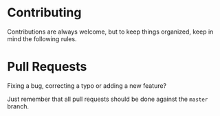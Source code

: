 # Contributing
Contributions are always welcome, but to keep things organized, keep in mind the following rules.


# Pull Requests
Fixing a bug, correcting a typo or adding a new feature?

Just remember that all pull requests should be done against the `master` branch.
